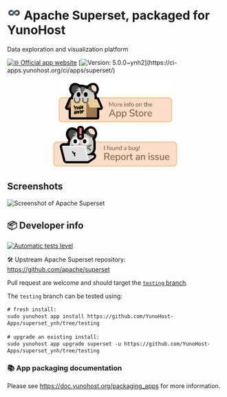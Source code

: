 <!--
N.B.: This README was automatically generated by <https://github.com/YunoHost/apps_tools/blob/main/readme_generator>
It shall NOT be edited by hand.
-->

<h1>
  <img src="https://raw.githubusercontent.com/YunoHost/apps/main/logos/superset.png" width="32px" alt="Logo of Apache Superset">
  Apache Superset, packaged for YunoHost
</h1>

Data exploration and visualization platform

[![🌐 Official app website](https://img.shields.io/badge/Official_app_website-darkgreen?style=for-the-badge)](https://superset.apache.org/)
[![Version: 5.0.0~ynh2](https://img.shields.io/badge/Version-5.0.0~ynh2-rgb(18,138,11)?style=for-the-badge)](https://ci-apps.yunohost.org/ci/apps/superset/)

<div align="center">
<a href="https://apps.yunohost.org/app/superset"><img height="100px" src="https://github.com/YunoHost/yunohost-artwork/raw/refs/heads/main/badges/neopossum-badges/badge_more_info_on_the_appstore.svg"/></a>
<a href="https://github.com/YunoHost-Apps/superset_ynh/issues"><img height="100px" src="https://github.com/YunoHost/yunohost-artwork/raw/refs/heads/main/badges/neopossum-badges/badge_report_an_issue.svg"/></a>
</div>


## Screenshots
![Screenshot of Apache Superset](./doc/screenshots/explore.jpg)

## 📦 Developer info

[![Automatic tests level](https://apps.yunohost.org/badge/cilevel/superset)](https://ci-apps.yunohost.org/ci/apps/superset/)

🛠️ Upstream Apache Superset repository: <https://github.com/apache/superset>

Pull request are welcome and should target the [`testing` branch](https://github.com/YunoHost-Apps/superset_ynh/tree/testing).

The `testing` branch can be tested using:
```
# fresh install:
sudo yunohost app install https://github.com/YunoHost-Apps/superset_ynh/tree/testing

# upgrade an existing install:
sudo yunohost app upgrade superset -u https://github.com/YunoHost-Apps/superset_ynh/tree/testing
```

### 📚 App packaging documentation

Please see <https://doc.yunohost.org/packaging_apps> for more information.